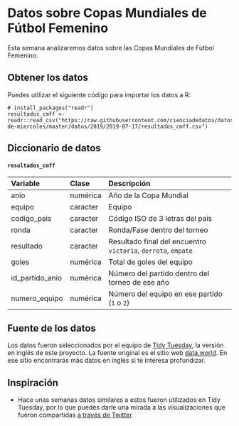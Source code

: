 
# Datos sobre Copas Mundiales de Fútbol Femenino

Esta semana analizaremos datos sobre las Copas Mundiales de Fútbol Femenino.

## Obtener los datos

Puedes utilizar el siguiente código para importar los datos a R:

```
# install_packages("readr")
resultados_cmff <- readr::read_csv("https://raw.githubusercontent.com/cienciadedatos/datos-de-miercoles/master/datos/2019/2019-07-17/resultados_cmff.csv")
```

## Diccionario de datos

#### `resultados_cmff`

|Variable       |Clase               |Descripción |
|:--------------|:-------------------|:-----------|
| anio | numérica | Año de la Copa Mundial |
| equipo | caracter | Equipo  |
| codigo_pais | caracter | Código ISO de 3 letras del país |
| ronda | caracter | Ronda/Fase dentro del torneo |
| resultado | caracter | Resultado final del encuentro `victoria`, `derrota`, `empate` |
| goles | numérica | Total de goles del equipo |
| id_partido_anio | numérica | Número del partido dentro del torneo de ese año |
| numero_equipo | numérica | Número del equipo en ese partido (`1` o `2`) |

## Fuente de los datos

Los datos fueron seleccionados por el equipo de [Tidy Tuesday](https://github.com/rfordatascience/tidytuesday/tree/master/data/2019/2019-07-09),  la versión en inglés de este proyecto. La fuente original es el sitio web [data.world](https://data.world/sportsvizsunday/womens-world-cup-data). En ese sitio encontrarás más datos en inglés si te interesa profundizar.


## Inspiración

* Hace unas semanas datos similares a estos fueron utilizados en Tidy Tuesday, por lo que puedes darle una mirada a las visualizaciones que fueron compartidas [a través de Twitter](https://twitter.com/search?q=worldcup%20%23tidytuesday%20since%3A2019-07-09%20until%3A2019-07-15&src=typd)
